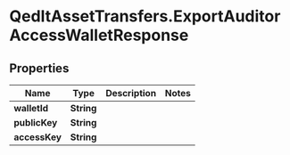 # QedItAssetTransfers.ExportAuditorAccessWalletResponse

## Properties
Name | Type | Description | Notes
------------ | ------------- | ------------- | -------------
**walletId** | **String** |  | 
**publicKey** | **String** |  | 
**accessKey** | **String** |  | 


